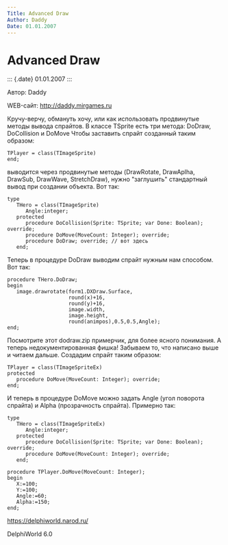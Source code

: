 ```yaml
---
Title: Advanced Draw
Author: Daddy
Date: 01.01.2007
---
```



Advanced Draw
=============

::: {.date}
01.01.2007
:::

Автор: Daddy

WEB-сайт: http://daddy.mirgames.ru

Кручу-верчу, обмануть хочу, или как использовать продвинутые методы
вывода спрайтов. В классе TSprite есть три метода: DoDraw, DoCollision и
DoMove Чтобы заставить спрайт созданный таким образом:

    TPlayer = class(TImageSprite)
    end;

выводится через продвинутые методы (DrawRotate, DrawAplha, DrawSub,
DrawWave, StretchDraw), нужно "заглушить" стандартный вывод при
создании объекта. Вот так:

    type
       THero = class(TImageSprite)
          Angle:integer;
       protected
          procedure DoCollision(Sprite: TSprite; var Done: Boolean); override;
          procedure DoMove(MoveCount: Integer); override;
          procedure DoDraw; override; // вот здесь
       end;

Теперь в процедуре DoDraw выводим спрайт нужным нам способом. Вот так:

     
    procedure THero.DoDraw;
    begin
       image.drawrotate(form1.DXDraw.Surface,
                        round(x)+16,
                        round(y)+16,
                        image.width,
                        image.height,
                        round(animpos),0.5,0.5,Angle);
    end;

Посмотрите этот dodraw.zip примерчик, для более ясного понимания. А
теперь недокументированная фишка! Забываем то, что написано выше и
читаем дальше. Cоздадим спрайт таким образом:

    TPlayer = class(TImageSpriteEx)
    protected
       procedure DoMove(MoveCount: Integer); override;
    end;

И теперь в процедуре DoMove можно задать Angle (угол поворота спрайта) и
Alpha (прозрачность спрайта). Примерно так:

    type
       THero = class(TImageSpriteEx)
          Angle:integer;
       protected
          procedure DoCollision(Sprite: TSprite; var Done: Boolean); override;
          procedure DoMove(MoveCount: Integer); override;
       end;
     
    procedure TPlayer.DoMove(MoveCount: Integer);
    begin
       X:=100;
       Y:=100;
       Angle:=60;
       Alpha:=150;
    end;

<https://delphiworld.narod.ru/>

DelphiWorld 6.0
